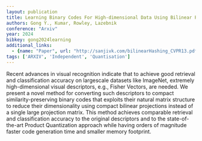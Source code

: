 ```yaml
---
layout: publication
title: Learning Binary Codes For High-dimensional Data Using Bilinear Projections
authors: Gong Y., Kumar, Rowley, Lazebnik
conference: "Arxiv"
year: 2024
bibkey: gong2024learning
additional_links:
  - {name: "Paper", url: "http://sanjivk.com/bilinearHashing_CVPR13.pdf"}
tags: ['ARXIV', 'Independent', 'Quantisation']
---
```

Recent advances in visual recognition indicate that to
achieve good retrieval and classification accuracy on largescale
datasets like ImageNet, extremely high-dimensional
visual descriptors, e.g., Fisher Vectors, are needed. We
present a novel method for converting such descriptors to
compact similarity-preserving binary codes that exploits
their natural matrix structure to reduce their dimensionality
using compact bilinear projections instead of a single
large projection matrix. This method achieves comparable
retrieval and classification accuracy to the original descriptors
and to the state-of-the-art Product Quantization
approach while having orders of magnitude faster code generation
time and smaller memory footprint.
